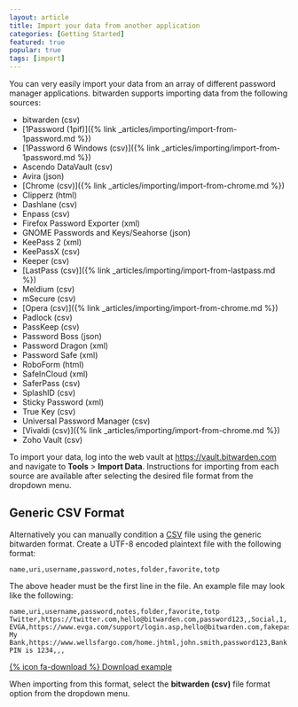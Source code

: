 ```yaml
---
layout: article
title: Import your data from another application
categories: [Getting Started]
featured: true
popular: true
tags: [import]
---
```


You can very easily import your data from an array of different password manager applications. bitwarden supports importing data from the following sources:

- bitwarden (csv)
- [1Password (1pif)]({% link _articles/importing/import-from-1password.md %})
- [1Password 6 Windows (csv)]({% link _articles/importing/import-from-1password.md %})
- Ascendo DataVault (csv)
- Avira (json)
- [Chrome (csv)]({% link _articles/importing/import-from-chrome.md %})
- Clipperz (html)
- Dashlane (csv)
- Enpass (csv)
- Firefox Password Exporter (xml)
- GNOME Passwords and Keys/Seahorse (json)
- KeePass 2 (xml)
- KeePassX (csv)
- Keeper (csv)
- [LastPass (csv)]({% link _articles/importing/import-from-lastpass.md %})
- Meldium (csv)
- mSecure (csv)
- [Opera (csv)]({% link _articles/importing/import-from-chrome.md %})
- Padlock (csv)
- PassKeep (csv)
- Password Boss (json)
- Password Dragon (xml)
- Password Safe (xml)
- RoboForm (html)
- SafeInCloud (xml)
- SaferPass (csv)
- SplashID (csv)
- Sticky Password (xml)
- True Key (csv)
- Universal Password Manager (csv)
- [Vivaldi (csv)]({% link _articles/importing/import-from-chrome.md %})
- Zoho Vault (csv)

To import your data, log into the web vault at <https://vault.bitwarden.com> and navigate to **Tools** > **Import Data**. Instructions for importing from each source are available after selecting the desired file format from the dropdown menu.

## Generic CSV Format

Alternatively you can manually condition a [CSV](https://en.wikipedia.org/wiki/Comma-separated_values) file using the generic bitwarden format. Create a UTF-8 encoded plaintext file with the following format:

```
name,uri,username,password,notes,folder,favorite,totp
```

The above header must be the first line in the file. An example file may look like the following:

```
name,uri,username,password,notes,folder,favorite,totp
Twitter,https://twitter.com,hello@bitwarden.com,password123,,Social,1,
EVGA,https://www.evga.com/support/login.asp,hello@bitwarden.com,fakepassword,,,,TOTPSEED123
My Bank,https://www.wellsfargo.com/home.jhtml,john.smith,password123,Bank PIN is 1234,,,
```

[{% icon fa-download %} Download example](/files/bitwarden_export.csv)

When importing from this format, select the **bitwarden (csv)** file format option from the dropdown menu.

